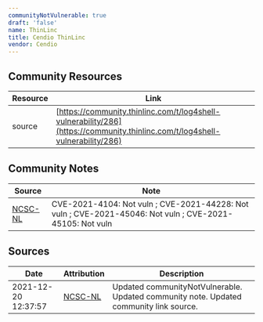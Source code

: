 ```yaml
---
communityNotVulnerable: true
draft: 'false'
name: ThinLinc
title: Cendio ThinLinc
vendor: Cendio
---
```



## Community Resources
| Resource | Link |
| --- | --- |
| source | [https://community.thinlinc.com/t/log4shell-vulnerability/286](https://community.thinlinc.com/t/log4shell-vulnerability/286) |

## Community Notes
| Source | Note |
| --- | --- |
| [NCSC-NL](https://github.com/NCSC-NL/log4shell/blob/main/software/README.md) | CVE-2021-4104: Not vuln ; CVE-2021-44228: Not vuln ; CVE-2021-45046: Not vuln ; CVE-2021-45105: Not vuln </ul> |

## Sources
| Date | Attribution | Description |
| --- | --- | --- |
| 2021-12-20 12:37:57 | [NCSC-NL](https://github.com/NCSC-NL/log4shell/blob/main/software/README.md) | Updated communityNotVulnerable. Updated community note. Updated community link source.  |
